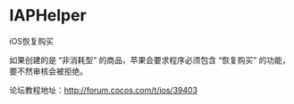 # IAPHelper
iOS恢复购买

如果创建的是 “非消耗型” 的商品，苹果会要求程序必须包含 “恢复购买” 的功能，要不然审核会被拒绝。

论坛教程地址：http://forum.cocos.com/t/ios/39403
